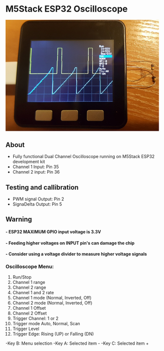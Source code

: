 # M5Stack ESP32 Oscilloscope


![image](M5Stack_Oscilloscope/twoChOsc.jpg)

## About
- Fully functional Dual Channel Oscilloscope running on M5Stack ESP32 development kit
- Channel 1 Input: Pin 35
- Channel 2 input: Pin 36

## Testing and callibration
- PWM signal Output: Pin 2
- SignaDelta Output: Pin 5

## Warning
#### - ESP32 MAXIMUM GPIO input voltage is 3.3V
#### - Feeding higher voltages on INPUT pin's can damage the chip
#### - Consider using a voltage divider to measure higher voltage signals

### Oscilloscope Menu:
1. Run/Stop
2. Channel 1 range
3. Channel 2 range
4. Channel 1 and 2 rate
5. Channel 1 mode (Normal, Inverted, Off) 
6. Channel 2 mode (Normal, Inverted, Off) 
7. Channel 1 Offset
8. Channel 2 Offset
9. Trigger Channel: 1 or 2
10. Trigger mode Auto, Normal, Scan
11. Trigger Level
12. Trigger Edge: Rising (UP) or Falling (DN)

-Key B: Menu selection
-Key A: Selected item - 
-Key C: Selected item + 


 
